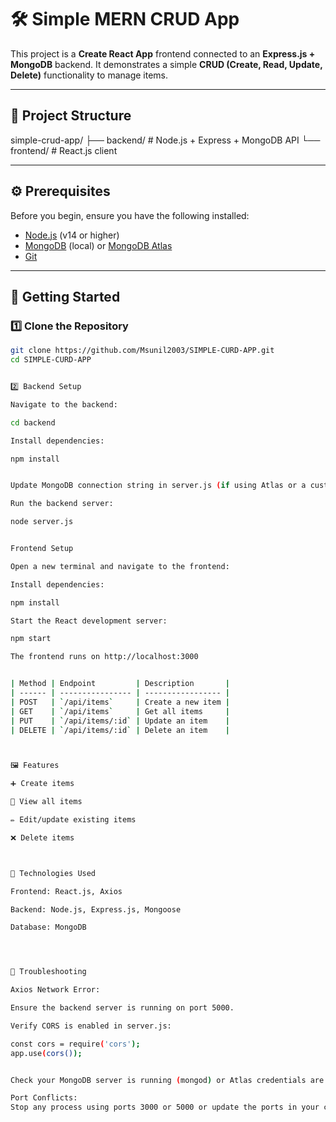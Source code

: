 # 🛠 Simple MERN CRUD App

This project is a **Create React App** frontend connected to an **Express.js + MongoDB** backend. It demonstrates a simple **CRUD (Create, Read, Update, Delete)** functionality to manage items.

---

## 📂 Project Structure
simple-crud-app/
├── backend/ # Node.js + Express + MongoDB API
└── frontend/ # React.js client


---

## ⚙️ Prerequisites
Before you begin, ensure you have the following installed:
- [Node.js](https://nodejs.org/) (v14 or higher)
- [MongoDB](https://www.mongodb.com/try/download/community) (local) or [MongoDB Atlas](https://www.mongodb.com/cloud/atlas)
- [Git](https://git-scm.com/)

---

## 🚀 Getting Started

### 1️⃣ Clone the Repository
```bash
git clone https://github.com/Msunil2003/SIMPLE-CURD-APP.git
cd SIMPLE-CURD-APP


2️⃣ Backend Setup

Navigate to the backend:

cd backend

Install dependencies:

npm install


Update MongoDB connection string in server.js (if using Atlas or a custom URI).

Run the backend server:

node server.js


Frontend Setup

Open a new terminal and navigate to the frontend:

Install dependencies:

npm install

Start the React development server:

npm start

The frontend runs on http://localhost:3000


| Method | Endpoint         | Description       |
| ------ | ---------------- | ----------------- |
| POST   | `/api/items`     | Create a new item |
| GET    | `/api/items`     | Get all items     |
| PUT    | `/api/items/:id` | Update an item    |
| DELETE | `/api/items/:id` | Delete an item    |



🖼 Features

➕ Create items

📖 View all items

✏️ Edit/update existing items

❌ Delete items



🧰 Technologies Used

Frontend: React.js, Axios

Backend: Node.js, Express.js, Mongoose

Database: MongoDB




🧰 Troubleshooting

Axios Network Error:

Ensure the backend server is running on port 5000.

Verify CORS is enabled in server.js:

const cors = require('cors');
app.use(cors());


Check your MongoDB server is running (mongod) or Atlas credentials are correct.

Port Conflicts:
Stop any process using ports 3000 or 5000 or update the ports in your configs.
